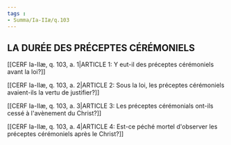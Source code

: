 ```yaml
---
tags : 
- Summa/Ia-IIæ/q.103
---
```


## LA DURÉE DES PRÉCEPTES CÉRÉMONIELS

[[CERF Ia-IIæ, q. 103, a. 1|ARTICLE 1: Y eut-il des préceptes cérémoniels avant la loi?]]

[[CERF Ia-IIæ, q. 103, a. 2|ARTICLE 2: Sous la loi, les préceptes cérémoniels avaient-ils la vertu de justifier?]]

[[CERF Ia-IIæ, q. 103, a. 3|ARTICLE 3: Les préceptes cérémonials ont-ils cessé à l'avènement du Christ?]]

[[CERF Ia-IIæ, q. 103, a. 4|ARTICLE 4: Est-ce péché mortel d'observer les préceptes cérémoniels après le Christ?]]

